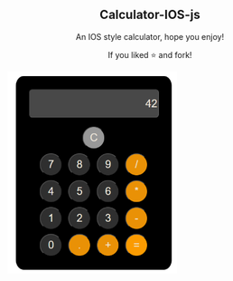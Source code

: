 <p align="center">
 <h2 align="center">Calculator-IOS-js</h2>
 <p align="center">An IOS style calculator, hope you enjoy!</p>
 <p align="center">If you liked ⭐ and fork!</p>
</p>
<img align="center" width="300px" src="calculator-ios.png" alt="Calculator-IOS" />
